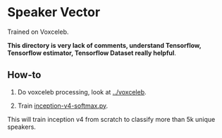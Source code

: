 # Speaker Vector

Trained on Voxceleb.

**This directory is very lack of comments, understand Tensorflow, Tensorflow estimator, Tensorflow Dataset really helpful**.

## How-to

1. Do voxceleb processing, look at [../voxceleb](../voxceleb).

2. Train [inception-v4-softmax.py](inception-v4-softmax.py).

This will train inception v4 from scratch to classify more than 5k unique speakers.

